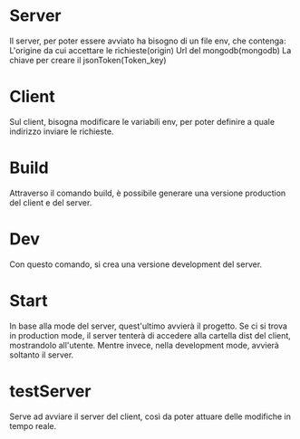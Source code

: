 # Server
Il server, per poter essere avviato ha bisogno di un file env, che contenga:
L'origine da cui accettare le richieste(origin)
Url del mongodb(mongodb)
La chiave per creare il jsonToken(Token_key)

# Client
Sul client, bisogna modificare le variabili env, per poter definire a quale indirizzo inviare le richieste.

# Build
Attraverso il comando build, è possibile generare una versione production del client e del server.

# Dev
Con questo comando, si crea una versione development del server.

# Start
In base alla mode del server, quest'ultimo avvierà il progetto. Se ci si trova in production mode, il server tenterà di accedere alla cartella dist del client, mostrandolo all'utente. Mentre invece, nella development mode, avvierà soltanto il server.

# testServer 
Serve ad avviare il server del client, così da poter attuare delle modifiche in tempo reale.
